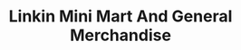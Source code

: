---
title: "Linkin Mini Mart And General Merchandise"
url: /zwedru/linkin-mini-mart-and-general-merchandise/
shop: convenience
---